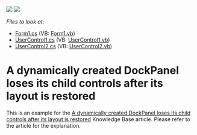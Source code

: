 <!-- default badges list -->
[![](https://img.shields.io/badge/Open_in_DevExpress_Support_Center-FF7200?style=flat-square&logo=DevExpress&logoColor=white)](https://supportcenter.devexpress.com/ticket/details/E842)
[![](https://img.shields.io/badge/📖_How_to_use_DevExpress_Examples-e9f6fc?style=flat-square)](https://docs.devexpress.com/GeneralInformation/403183)
<!-- default badges end -->
<!-- default file list -->
*Files to look at*:

* [Form1.cs](./CS/Form1.cs) (VB: [Form1.vb](./VB/Form1.vb))
* [UserControl1.cs](./CS/UserControl1.cs) (VB: [UserControl1.vb](./VB/UserControl1.vb))
* [UserControl2.cs](./CS/UserControl2.cs) (VB: [UserControl2.vb](./VB/UserControl2.vb))
<!-- default file list end -->
# A dynamically created DockPanel loses its child controls after its layout is restored


<p>This is an example for the <a href="https://www.devexpress.com/Support/Center/p/A2857">A dynamically created DockPanel loses its child controls after its layout is restored</a> Knowledge Base article. Please refer to the article for the explanation.</p>

<br/>


